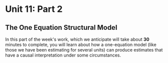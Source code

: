 # Unit 11: Part 2 

## The One Equation Structural Model 

In this part of the week's work, which we anticipate will take about **30** minutes to complete, you will learn about how a one-equation model (like those we have been estimating for several units) can produce estimates that have a causal interpretation under some circumstances. 
